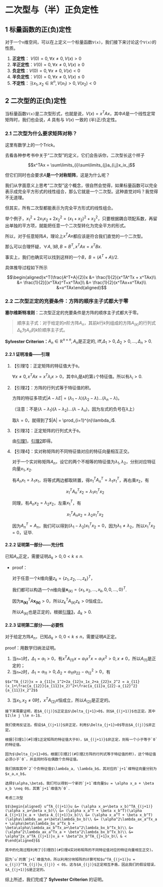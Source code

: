 # 二次型与（半）正负定性

## 1 标量函数的正(负)定性

对于一个`n`维空间，可以在上定义一个标量函数`V(x)`，我们接下来讨论这个`V(x)`的性质。

1.  **正定性**： $V(0) = 0, \forall x \neq 0, V(x) > 0$ 
2.  **半正定性**：$V(0) = 0, \forall x \neq 0, V(x) \ge 0$
3.  **负定性**：$V(0) = 0, \forall x \neq 0, V(x) < 0$
4.  **半负定性**：$V(0) = 0, \forall x \neq 0, V(x) \le 0$
5.  **不定性**：$\exists x_1,x_2 \in \mathbb{R}^n, V(x_1) > 0, V(x_2) < 0$


## 2 二次型的正(负)定性

当标量函数`V(x)`是二次型形式，也就是说，$V(x) = x^TAx$，其中$A$是一个线性定常矩阵时，我们也会说，$A$ 具有与 $V(x)$ 一致的 (半)正/负定性。 

### 2.1 二次型为什么要求矩阵对称？


这里有数学上的一个Trick。

去看各种参考书中关于“二次型”的定义，它们会告诉你，二次型长这个样子

$$x^TAx = \sum\limits_{i}\sum\limits_{j}a_{i,j}x_ix_j$$

但它们同时也会要求$A$**是一个对称矩阵**，这是为什么呢？

我们从字面意义上思考“二次型”这个概念，很自然会觉得，如果标量函数可以完全表示成完全平方形式的线性组合，那么它就是一个二次型。这种直觉对吗？我觉得不无道理。

但其实，所有二次型都能表示为完全平方形式的线性组合。

举个例子，$x_1^2+2x_1x_2+2x_2^2 = (x_1+x_2)^2+x_2^2$，只要根据耦合项配系数，再留出单独的平方项，就能把任意一个二次型转化为完全平方的形式。

所以，对于任意矩阵$A$，理论上$x^TAx$都应该是符合我们直觉的一个二次型。

那么可以合理怀疑，$\forall A, \exists B, B = B^T, x^TAx = x^TBx$.

事实上，我们也确实可以找到这样的一个$B$，$B = (A^T + A)/2$.

具体推导过程如下所示

$$\begin{aligned}x^T(\frac{A^T+A}{2})x &= \frac{1}{2}(x^TA^Tx + x^TAx)\\ &= \frac{1}{2}[(x^TAx)^T+x^TAx]\\ &= \frac{1}{2}(x^TAx+x^TAx)\\ &=x^TAx\end{aligned}$$

### 2.2 二次型正定的充要条件：方阵的顺序主子式都大于零

**塞尔维斯特准则**：二次型正定的充要条件是方阵的顺序主子式都大于零。

> 顺序主子式：对于给定的$n$阶方阵$A_n$，其前$k$行$k$列组成的方阵$A_{(k)}$的行列式$\Delta_k$为$A_n$的$k$阶顺序主子式。

**Sylvester Criterion：**$A_n \in \mathbb{R}^{n\times n}, A_n \text{是正定的, iff,} \Delta_1 > 0, \Delta_2 > 0, ..., \Delta_n > 0$.

#### 2.2.1 证明准备——引理

1. 【引理1】：正定矩阵的特征值大于`0`。

    $\forall x \neq 0, x^TAx = x^T\lambda_i x > 0$，其中$\lambda_i$是`A`的第`i`个特征值。所以有$\lambda_i > 0$.
	
2. 【引理2】：方阵的行列式等于特征值的积。

    方阵的特征多项式$|A-\lambda E| = (\lambda_1-\lambda)(\lambda_2 - \lambda)...(\lambda_n -\lambda)$。

    （注意：不是$(\lambda-\lambda_1)(\lambda-\lambda_2)...(\lambda-\lambda_n)$，因为左式的负号在$\lambda$上）

    取$\lambda = 0$，就得到了$|A| = \prod_{i=1}^{n}\lambda_i$.
	
3. 【引理3】：正定矩阵的行列式大于`0`。

    由[引理1](#引理1正定矩阵的特征值大于0)，[引理2](#引理2方阵的行列式等于特征值的积)即得。

4. 【引理4】：实对称矩阵的不同特征值对应的特征向量相互正交。

    对于一个实对称矩阵$A_n$，设它的两个不相等的特征值为$\lambda_1,\lambda_2$，分别对应特征向量$x_1, x_2$.

    有$A_nx_1 = \lambda_1x_1$，将等式两边都取转置，得$x_1^TA_n^T = \lambda_1x_1^T$，再右乘$x_2$，有
  
    $$x_1^TA_n^Tx_2 = \lambda_1x_1^Tx_2$$

    同理，有$A_nx_2 = \lambda_2x_2$，左乘$x_1^T$，有
  
    $$x_1^TA_nx_2 = \lambda_2x_1^Tx_2$$

    因为$A_n^T=A_n$，我们可以得到$(\lambda_1-\lambda_2)x_1^Tx_2 = 0$，因为$\lambda_1 \neq \lambda_2$，所以$x_1^Tx_2 = 0$，证毕.

#### 2.2.2 证明第一部分——充分性

已知$A_n$正定，需要证明$\Delta_k>0, 0<k\le n$.

+ proof：

    对于任意一个$k$维向量$z_k = \{z_1,z_2,...,z_k\}^T$，

    我们都可以构造一个$n$维向量$\mathbf{x}_{(k)} = \{x_1, x_2,...,x_k,0,0,...,0\}^T$.

    因为$\mathbf{x_{(k)}}^TA\mathbf{x_{(k)}}>0$，所以$z_k^TA_{(k)}z_k>0$恒成立。

    所以$A_{(k)}$也是正定的，根据[引理3](#引理3正定矩阵的行列式大于0)，$\Delta_k>0$.

#### 2.2.3 证明第二部分——必要性
	
对于给定方阵$A_n$，已知$\Delta_k>0, 0<k\le n$，需要证明$A$正定。

proof：用数学归纳法证明。

  1. 当`n=1`时，$\Delta_1 = a_1 > 0$，有$x^TA_{(1)}x = a_1x^Tx = a_1x^2 > 0, x \neq 0$，所以$A_{(1)}$是正定的；
  2. 当`n=2`时，$\Delta_1 = a_{11}>0, \Delta_2 = a_{11}a_{22}-a_{12}^2>0$，有

    $$x^TA_{(2)}x = a_{11}x_1^2+2a_{12}x_1x_2+a_{22}x_2^2 = a_{11}(x_1+\frac{a_{12}}{a_{11}}x_2)^2+\frac{a_{11}a_{22}-a_{12}^2}{a_{11}}x_2^2$$

  3. 当$x_1,x_2\neq 0$时，$x^TA_{(2)}x$恒成立，所以$A_{(2)}$是正定的。
    
    接下来需要证明，若$A_{(j)}$正定且$\Delta_{j+1}>0$，则$A_{(j+1)}$也正定。其中$1\le j \le n-1$.
	
    我们使用反证法。假设$A_{(j+1)}$非正定，利用$\Delta_{j+1}>0$导出$A_{(j)}$非正定。
	
    根据[引理1](#引理1正定矩阵的特征值大于0)，$A_{(j+1)}$非正定，则有一个小于等于`0`的特征值。

    因为$\Delta_{j+1}>0$，根据[引理2](#引理2方阵的行列式等于特征值的积)，这个特征值必须小于`0`，并且同时存在偶数个负特征值。
	
    我们挑取其中`2`个负特征值$\lambda_a, \lambda_b$，其对应的`j+1`维特征向量分别为$x_a,x_b$。
	
    选择$\alpha,\beta$，我们可以得到一个新的`j+1`维向量$u = \alpha x_a + \beta x_b \neq 0$，其第`j+1`维值为`0`.
	
    考虑二次型
  
    $$\begin{aligned} u^TA_{(j+1)}u &= (\alpha x_a+\beta x_b)^TA_{(j+1)}(\alpha x_a+\beta x_b)\\ &= (\alpha x_a^T + \beta x_b^T)(\alpha A_{(j+1)}x_a + \beta A_{(j+1)}x_b)\\ &= (\alpha x_a^T + \beta x_b^T)(\alpha\lambda_ax_a+\beta\lambda_bx_b)\\ &= (\alpha^2\lambda_ax_a^Tx_a + \alpha\beta\lambda_bx_a^Tx_b + \beta\alpha\lambda_ax_b^Tx_a+\beta^2\lambda_bx_b^Tx_b)\\ &= (\alpha^2\lambda_ax_a^Tx_a + \beta^2\lambda_bx_b^Tx_b)\\ &= \alpha^2x_a^TA_{(j+1)}x_a + \beta^2x_b^TA_{j+1}x_b\\ & < 0\end{aligned}$$
	
    其中的化简过程利用了[引理四](#引理4实对称矩阵的不同特征值对应的特征向量相互正交)。	
	
    因为`u`的第`j+1`维值为0，所以利用分块矩阵的计算可知$u^TA_{(j+1)}u = u_{(j)}^TA_{(j)}u_{(j)} < 0$，这与$A_{(j)}$正定相互矛盾，因此我们的假设错误，$A_{(j+1)}$是正定的。

综上所述，我们完成了 **Sylvester Criterion** 的证明。